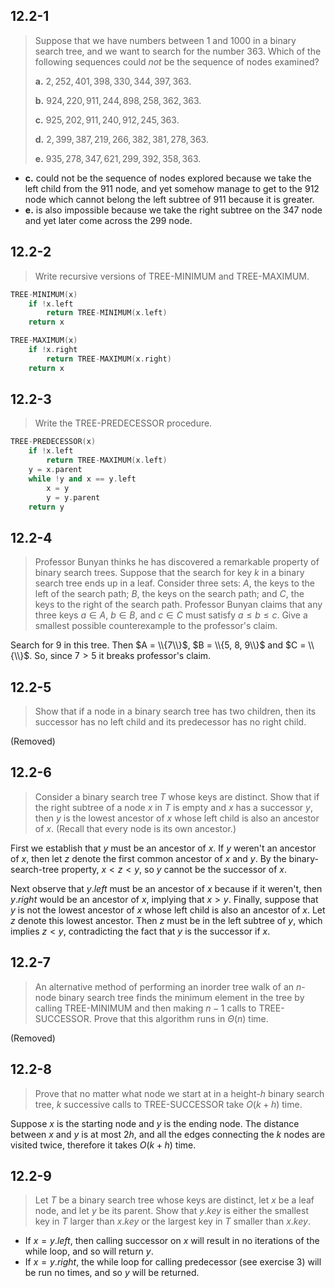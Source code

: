 ## 12.2-1

> Suppose that we have numbers between $1$ and $1000$ in a binary search tree, and we want to search for the number $363$. Which of the following sequences could _not_ be the sequence of nodes examined?
>
> **a.** $2, 252, 401, 398, 330, 344, 397, 363$.
>
> **b.** $924, 220, 911, 244, 898, 258, 362, 363$.
>
> **c.** $925, 202, 911, 240, 912, 245, 363$.
>
> **d.** $2, 399, 387, 219, 266, 382, 381, 278, 363$.
>
> **e.** $935, 278, 347, 621, 299, 392, 358, 363$.

- **c.** could not be the sequence of nodes explored because we take the left child from the $911$ node, and yet somehow manage to get to the $912$ node which cannot belong the left subtree of $911$ because it is greater.
- **e.** is also impossible because we take the right subtree on the $347$ node and yet later come across the $299$ node.

## 12.2-2

> Write recursive versions of $\text{TREE-MINIMUM}$ and $\text{TREE-MAXIMUM}$.

```cpp
TREE-MINIMUM(x)
    if !x.left
        return TREE-MINIMUM(x.left)
    return x
```

```cpp
TREE-MAXIMUM(x)
    if !x.right
        return TREE-MAXIMUM(x.right)
    return x
```

## 12.2-3

> Write the $\text{TREE-PREDECESSOR}$ procedure.

```cpp
TREE-PREDECESSOR(x)
    if !x.left
        return TREE-MAXIMUM(x.left)
    y = x.parent
    while !y and x == y.left
        x = y
        y = y.parent
    return y
```

## 12.2-4

> Professor Bunyan thinks he has discovered a remarkable property of binary search trees. Suppose that the search for key $k$ in a binary search tree ends up in a leaf. Consider three sets: $A$, the keys to the left of the search path; $B$, the keys on the search path; and $C$, the keys to the right of the search path. Professor Bunyan claims that any three keys $a \in A$, $b \in B$, and $c \in C$ must satisfy $a \le b \le c$. Give a smallest possible counterexample to the professor's claim.

Search for $9$ in this tree. Then $A = \\{7\\}$, $B = \\{5, 8, 9\\}$ and $C = \\{\\}$. So, since $7 > 5$ it breaks professor's claim.

## 12.2-5

> Show that if a node in a binary search tree has two children, then its successor has no left child and its predecessor has no right child.

(Removed)

## 12.2-6

> Consider a binary search tree $T$ whose keys are distinct. Show that if the right subtree of a node $x$ in $T$ is empty and $x$ has a successor $y$, then $y$ is the lowest ancestor of $x$ whose left child is also an ancestor of $x$. (Recall that every node is its own ancestor.)

First we establish that $y$ must be an ancestor of $x$. If $y$ weren't an ancestor of $x$, then let $z$ denote the first common ancestor of $x$ and $y$. By the binary-search-tree property, $x < z < y$, so $y$ cannot be the successor of $x$.

Next observe that $y.left$ must be an ancestor of $x$ because if it weren't, then $y.right$ would be an ancestor of $x$, implying that $x > y$. Finally, suppose that $y$ is not the lowest ancestor of $x$ whose left child is also an ancestor of $x$. Let $z$ denote this lowest ancestor. Then $z$ must be in the left subtree of $y$, which implies $z < y$, contradicting the fact that $y$ is the successor if $x$.

## 12.2-7

> An alternative method of performing an inorder tree walk of an $n$-node binary search tree finds the minimum element in the tree by calling $\text{TREE-MINIMUM}$ and then making $n - 1$ calls to $\text{TREE-SUCCESSOR}$. Prove that this algorithm runs in $\Theta(n)$ time.

(Removed)

## 12.2-8

> Prove that no matter what node we start at in a height-$h$ binary search tree, $k$ successive calls to $\text{TREE-SUCCESSOR}$ take $O(k + h)$ time.

Suppose $x$ is the starting node and $y$ is the ending node. The distance between $x$ and $y$ is at most $2h$, and all the edges connecting the $k$ nodes are visited twice, therefore it takes $O(k + h)$ time.

## 12.2-9

> Let $T$ be a binary search tree whose keys are distinct, let $x$ be a leaf node, and let $y$ be its parent. Show that $y.key$ is either the smallest key in $T$ larger than $x.key$ or the largest key in $T$ smaller than $x.key$.

- If $x = y.left$, then calling successor on $x$ will result in no iterations of the while loop, and so will return $y$.
- If $x = y.right$, the while loop for calling predecessor (see exercise 3) will be run no times, and so $y$ will be returned.
